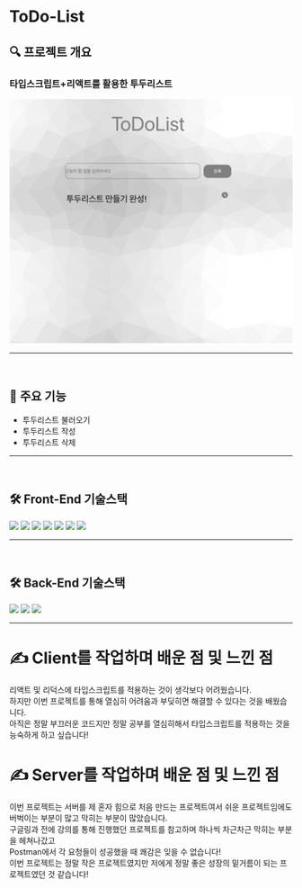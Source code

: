 # ToDo-List

## 🔍 프로젝트 개요

<h3>타입스크립트+리액트를 활용한 투두리스트</h3>

<img src='./todo.png' alt='투두리스트'>

<hr>
<br>

## 📌 주요 기능

- 투두리스트 불러오기
- 투두리스트 작성
- 투두리스트 삭제

<hr>
<br>

## 🛠 Front-End 기술스택

<p>
  <img src="https://shields.io/badge/TypeScript-3178C6?logo=TypeScript&logoColor=FFF&style=flat-square" />
  <img src="https://img.shields.io/badge/-React-%2361DAFB.svg?&logo=React&logoColor=white" />
  <img src="https://img.shields.io/badge/-Redux-%23764ABC.svg?&logo=Redux&logoColor=white" />
  <img src='https://img.shields.io/badge/yarn-yellow?logo=yarn'/>
  <img src='https://img.shields.io/badge/Axios-pink?'/>
  <img src='https://img.shields.io/badge/ReduxToolkit-764ABC?'/>
  <img src='https://img.shields.io/badge/StyledComponents-violet?logo=styled-components'/>

</p>

<hr>
<br>

## 🛠 Back-End 기술스택

<p>
<img src="https://img.shields.io/badge/-JavaScript-%23F7DF1E.svg?&logo=JavaScript&logoColor=white" />
<img src="https://img.shields.io/badge/Node.js-339933?style=flat-square&logo=Node.js&logoColor=white"/></a>
<img src="https://img.shields.io/badge/MongoDB-47A248?style=flat-square&logo=MongoDB&logoColor=white"/>
</p>
<hr>

# ✍️ Client를 작업하며 배운 점 및 느낀 점

리액트 및 리덕스에 타입스크립트를 적용하는 것이 생각보다 어려웠습니다.<br>
하지만 이번 프로젝트를 통해 열심히 어려움과 부딪히면 해결할 수 있다는 것을 배웠습니다.<br>
아직은 정말 부끄러운 코드지만 정말 공부를 열심히해서 타입스크립트를 적용하는 것을<br>
능숙하게 하고 싶습니다!

# ✍️ Server를 작업하며 배운 점 및 느낀 점

이번 프로젝트는 서버를 제 혼자 힘으로 처음 만드는 프로젝트여서 쉬운 프로젝트임에도<br>
버벅이는 부분이 많고 막히는 부분이 많았습니다.<br>
구글링과 전에 강의를 통해 진행했던 프로젝트를 참고하며 하나씩 차근차근 막히는 부분을 헤쳐나갔고<br>
Postman에서 각 요청들이 성공했을 때 쾌감은 잊을 수 없습니다!<br>
이번 프로젝트는 정말 작은 프로젝트였지만 저에게 정말 좋은 성장의 밑거름이 되는 프로젝트였던 것 같습니다!<br>
